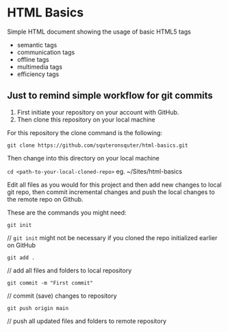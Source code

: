 # HTML Basics

Simple HTML document showing the usage of basic HTML5 tags

- semantic tags
- communication tags
- offline tags
- multimedia tags
- efficiency tags

## Just to remind simple workflow for git commits

1. First initiate your repository on your account with GitHub.
2. Then clone this repository on your local machine

For this repository the clone command is the following:

`git clone https://github.com/squteronsquter/html-basics.git`

Then change into this directory on your local machine

`cd <path-to-your-local-cloned-repo>` eg. ~/Sites/html-basics

Edit all files as you would for this project and then add new changes to local git repo, then commit incremental changes and push the local changes to the remote repo on Github.

These are the commands you might need:

`git init`

// `git init` might not be necessary if you cloned the repo initialized earlier on GitHub

`git add .`

// add all files and folders to local repository

`git commit -m "First commit"`

// commit (save) changes to repository

`git push origin main`

// push all updated files and folders to remote repository
